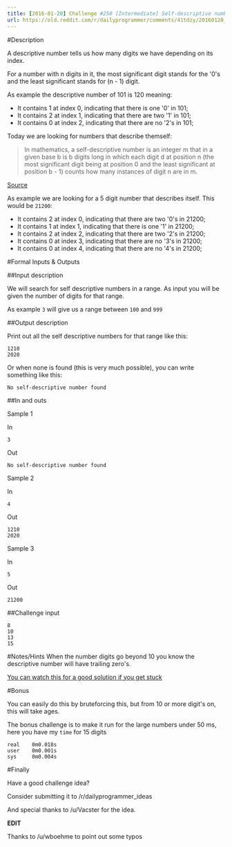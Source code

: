 ```yaml
---
title: [2016-01-20] Challenge #250 [Intermediate] Self-descriptive numbers
url: https://old.reddit.com/r/dailyprogrammer/comments/41tdzy/20160120_challenge_250_intermediate/
---
```


#Description

A descriptive number tells us how many digits we have depending on its index.

For a number with n digits in it, the most significant digit stands for the '0's and the least significant stands for (n - 1) digit.

As example the descriptive number of 101 is 120 meaning:

 * It contains 1 at index 0, indicating that there is one '0' in 101;
 * It contains 2 at index 1, indicating that there are two '1' in 101;
 * It contains 0 at index 2, indicating that there are no '2's in 101;

Today we are looking for numbers that describe themself:

>In mathematics, a self-descriptive number is an integer m that in a given base b is b digits long in which each digit d at position n (the most significant digit being at position 0 and the least significant at position b - 1) counts how many instances of digit n are in m.

[Source](https://en.wikipedia.org/wiki/Self-descriptive_number)

As example we are looking for a 5 digit number that describes itself. This would be `21200`:

 * It contains 2 at index 0, indicating that there are two '0's in 21200;
 * It contains 1 at index 1, indicating that there is one '1' in 21200;
 * It contains 2 at index 2, indicating that there are two '2's in 21200;
 * It contains 0 at index 3, indicating that there are no '3's in 21200;
 * It contains 0 at index 4, indicating that there are no '4's in 21200;

#Formal Inputs & Outputs

##Input description

We will search for self descriptive numbers in a range.
As input you will be given the number of digits for that range.

As example `3` will give us a range between `100` and `999`

##Output description

Print out all the self descriptive numbers for that range like this:

    1210
    2020

Or when none is found (this is very much possible), you can write something like this:

    No self-descriptive number found


##In and outs

Sample 1

In

    3

Out

    No self-descriptive number found

Sample 2

In

    4

Out

    1210
    2020

Sample 3

In

    5

Out

    21200


##Challenge input
    
    8
    10
    13
    15

#Notes/Hints
When the number digits go beyond 10 you know the descriptive number will have trailing zero's.

[You can watch this for a good solution if you get stuck](https://www.youtube.com/watch?v=1GKfEDvhWdY)

#Bonus

You can easily do this by bruteforcing this, but from 10 or more digit's on, this will take ages.

The bonus challenge is to make it run for the large numbers under 50 ms, here you have my `time` for 15 digits

    real    0m0.018s
    user    0m0.001s
    sys     0m0.004s

#Finally

Have a good challenge idea?

Consider submitting it to /r/dailyprogrammer_ideas

And special thanks to /u/Vacster for the idea.

**EDIT**

Thanks to /u/wboehme to point out some typos